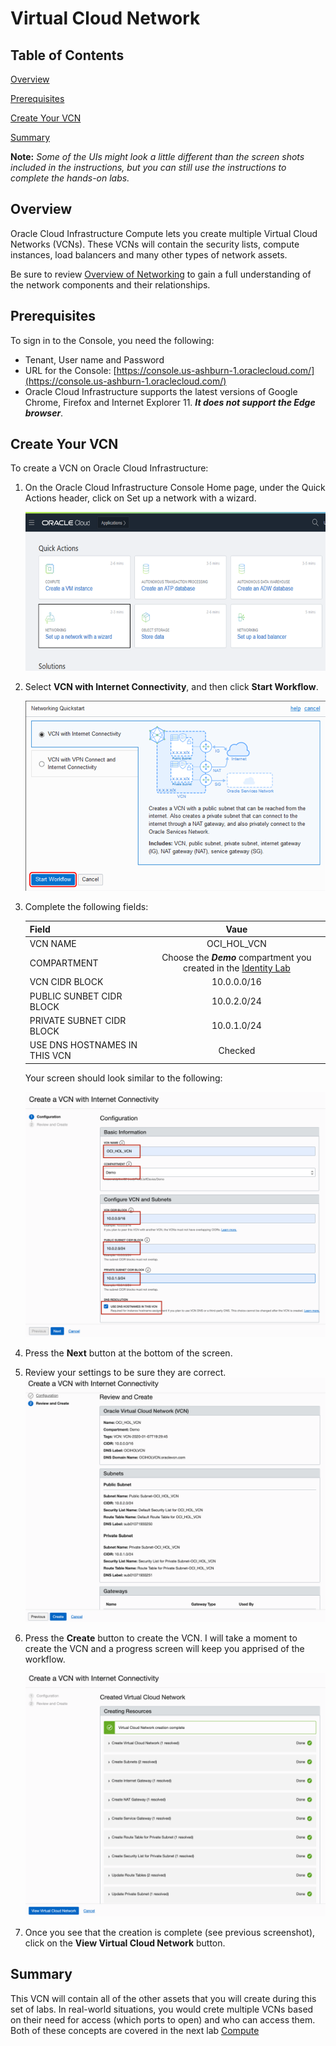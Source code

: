 # Virtual Cloud Network

## Table of Contents

[Overview](#overview)

[Prerequisites](#Prerequisites)

[Create Your VCN](#create-your-vcn)

[Summary](#summary)

**Note:** *Some of the UIs might look a little different than the screen shots included in the instructions, but you can still use the instructions to complete the hands-on labs.*

## Overview

Oracle Cloud Infrastructure Compute lets you create multiple Virtual Cloud Networks (VCNs). These VCNs will contain the security lists, compute instances, load balancers and many other types of network assets.

Be sure to review [Overview of Networking](https://docs.cloud.oracle.com/iaas/Content/Network/Concepts/overview.htm) to gain a full understanding of the network components and their relationships.

## Prerequisites

To sign in to the Console, you need the following:

- Tenant, User name and Password
- URL for the Console: [https://console.us-ashburn-1.oraclecloud.com/](https://console.us-ashburn-1.oraclecloud.com/)
- Oracle Cloud Infrastructure supports the latest versions of Google Chrome, Firefox and Internet Explorer 11. ***It does not support the Edge browser***.

## Create Your VCN

To create a VCN on Oracle Cloud Infrastructure:

1. On the Oracle Cloud Infrastructure Console Home page, under the Quick Actions header, click on Set up a network with a wizard.

    ![Setup a Network with a Wizard](images/setupVCN1.png)

2. Select **VCN with Internet Connectivity**, and then click **Start Workflow**.

    ![Start Workflow](images/setupVCN2.png)

3. Complete the following fields:

    |                  **Field**              |    **Vaue**  |
    |----------------------------------------|:------------:|
    |VCN NAME |OCI_HOL_VCN|
    |COMPARTMENT |  Choose the ***Demo*** compartment you created in the [Identity Lab](../Identity_Access_Management/IAM_HOL.md)
    |VCN CIDR BLOCK|10.0.0.0/16|
    |PUBLIC SUNBET CIDR BLOCK|10.0.2.0/24|
    |PRIVATE SUBNET CIDR BLOCK|10.0.1.0/24
    |USE DNS HOSTNAMES IN THIS VCN| Checked|

    Your screen should look similar to the following:

    ![Create a VCN Configuration|Foobar](images/setupVCN3.png)

4. Press the **Next** button at the bottom of the screen.

5. Review your settings to be sure they are correct.
    ![Review CV Configuration](images/setupVCN4.png)

6. Press the **Create** button to create the VCN. I will take a moment to create the VCN and a progress screen will keep you apprised of the workflow.

    ![Workflow](images/workflow.png)

7. Once you see that the creation is complete (see previous screenshot), click on the **View Virtual Cloud Network** button.

## Summary

This VCN will contain all of the other assets that you will create during this set of labs. In real-world situations, you would crete multiple VCNs based on their need for access (which ports to open) and who can access them. Both of these concepts are covered in the next lab [Compute](../Compute_Services/Compute_HOL.md)
